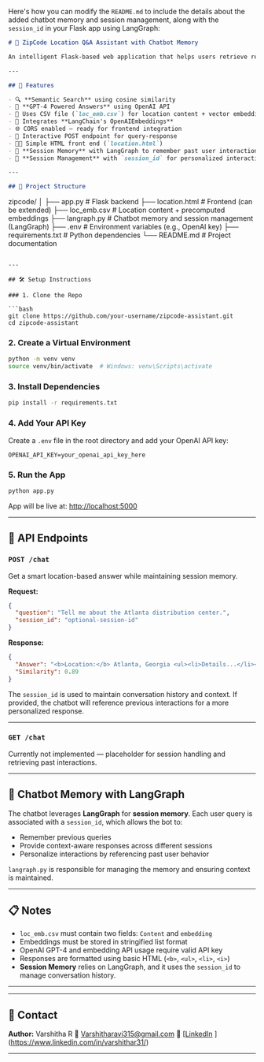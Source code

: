 Here's how you can modify the `README.md` to include the details about the added chatbot memory and session management, along with the `session_id` in your Flask app using LangGraph:

```markdown
# 📍 ZipCode Location Q&A Assistant with Chatbot Memory

An intelligent Flask-based web application that helps users retrieve relevant location-based information using semantic search powered by **OpenAI embeddings**, **LangChain**, and **LangGraph**. This application maintains session memory, allowing it to remember past interactions across different queries, providing a more personalized and context-aware experience.

---

## 🚀 Features

- 🔍 **Semantic Search** using cosine similarity
- 🤖 **GPT-4 Powered Answers** using OpenAI API
- 📁 Uses CSV file (`loc_emb.csv`) for location content + vector embeddings
- 🧠 Integrates **LangChain's OpenAIEmbeddings**
- 🌐 CORS enabled — ready for frontend integration
- 💬 Interactive POST endpoint for query-response
- 🧑‍💻 Simple HTML front end (`location.html`)
- 🧠 **Session Memory** with LangGraph to remember past user interactions
- 🔑 **Session Management** with `session_id` for personalized interaction

---

## 📂 Project Structure

```
zipcode/
│
├── app.py               # Flask backend
├── location.html        # Frontend (can be extended)
├── loc_emb.csv          # Location content + precomputed embeddings
├── langraph.py          # Chatbot memory and session management (LangGraph)
├── .env                 # Environment variables (e.g., OpenAI key)
├── requirements.txt     # Python dependencies
└── README.md            # Project documentation
```

---

## 🛠️ Setup Instructions

### 1. Clone the Repo

```bash
git clone https://github.com/your-username/zipcode-assistant.git
cd zipcode-assistant
```

### 2. Create a Virtual Environment

```bash
python -m venv venv
source venv/bin/activate  # Windows: venv\Scripts\activate
```

### 3. Install Dependencies

```bash
pip install -r requirements.txt
```

### 4. Add Your API Key

Create a `.env` file in the root directory and add your OpenAI API key:

```
OPENAI_API_KEY=your_openai_api_key_here
```

### 5. Run the App

```bash
python app.py
```

App will be live at: [http://localhost:5000](http://localhost:5000)

---

## 🔌 API Endpoints

### `POST /chat`

Get a smart location-based answer while maintaining session memory.

**Request:**

```json
{
  "question": "Tell me about the Atlanta distribution center.",
  "session_id": "optional-session-id"
}
```

**Response:**

```json
{
  "Answer": "<b>Location:</b> Atlanta, Georgia <ul><li>Details...</li></ul>",
  "Similarity": 0.89
}
```

The `session_id` is used to maintain conversation history and context. If provided, the chatbot will reference previous interactions for a more personalized response.

---

### `GET /chat`

Currently not implemented — placeholder for session handling and retrieving past interactions.

---

## 💬 Chatbot Memory with LangGraph

The chatbot leverages **LangGraph** for **session memory**. Each user query is associated with a `session_id`, which allows the bot to:

- Remember previous queries
- Provide context-aware responses across different sessions
- Personalize interactions by referencing past user behavior

`langraph.py` is responsible for managing the memory and ensuring context is maintained.

---

## 📋 Notes

- `loc_emb.csv` must contain two fields: `Content` and `embedding`
- Embeddings must be stored in stringified list format
- OpenAI GPT-4 and embedding API usage require valid API key
- Responses are formatted using basic HTML (`<b>`, `<ul>`, `<li>`, `<i>`)
- **Session Memory** relies on LangGraph, and it uses the `session_id` to manage conversation history.

---

---

## 🙌 Contact

**Author:** Varshitha R
📧 Varshitharavi315@gmail.com
🔗 [[LinkedIn](https://www.linkedin.com/in/your-profile)  ](https://www.linkedin.com/in/varshithar31/)


---
```

